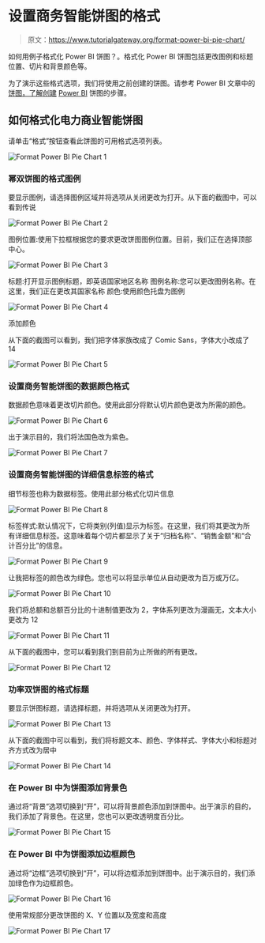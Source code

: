 # 设置商务智能饼图的格式

> 原文：<https://www.tutorialgateway.org/format-power-bi-pie-chart/>

如何用例子格式化 Power BI 饼图？。格式化 Power BI 饼图包括更改图例和标题位置、切片和背景颜色等。

为了演示这些格式选项，我们将使用之前创建的饼图。请参考 Power BI 文章中的[饼图，了解创建](https://www.tutorialgateway.org/pie-chart-in-power-bi/) [Power BI](https://www.tutorialgateway.org/power-bi-tutorial/) 饼图的步骤。

## 如何格式化电力商业智能饼图

请单击“格式”按钮查看此饼图的可用格式选项列表。

![Format Power BI Pie Chart 1](img/a0fe6c46fd3d9aeee453cc12f79b0861.png)

### 幂双饼图的格式图例

要显示图例，请选择图例区域并将选项从关闭更改为打开。从下面的截图中，可以看到传说

![Format Power BI Pie Chart 2](img/83e3b335473a0d84c0dd67fdf189b42b.png)

图例位置:使用下拉框根据您的要求更改饼图图例位置。目前，我们正在选择顶部中心。

![Format Power BI Pie Chart 3](img/3fa3b8baee6890c90d1a3b179b20fa71.png)

标题:打开显示图例标题，即英语国家地区名称
图例名称:您可以更改图例名称。在这里，我们正在更改其国家名称
颜色:使用颜色托盘为图例

![Format Power BI Pie Chart 4](img/372d407bf92bf9a57b4b9a5eee3827e6.png)

添加颜色

从下面的截图可以看到，我们把字体家族改成了 Comic Sans，字体大小改成了 14

![Format Power BI Pie Chart 5](img/35b71f64bd9666d9c7b72f87c5882c15.png)

### 设置商务智能饼图的数据颜色格式

数据颜色意味着更改切片颜色。使用此部分将默认切片颜色更改为所需的颜色。

![Format Power BI Pie Chart 6](img/829b398d49c6bcd81fb4ef1effe0025b.png)

出于演示目的，我们将法国色改为紫色。

![Format Power BI Pie Chart 7](img/9eb0c01d29df61b501391c2dcf24190a.png)

### 设置商务智能饼图的详细信息标签的格式

细节标签也称为数据标签。使用此部分格式化切片信息

![Format Power BI Pie Chart 8](img/7e127ce9a7a3e7521420fe7cbc6c4bd5.png)

标签样式:默认情况下，它将类别(列值)显示为标签。在这里，我们将其更改为所有详细信息标签。这意味着每个切片都显示了关于“归档名称”、“销售金额”和“合计百分比”的信息。

![Format Power BI Pie Chart 9](img/0b9fd585867cd1ff0ab2fa0f5c9f0d58.png)

让我把标签的颜色改为绿色。您也可以将显示单位从自动更改为百万或万亿。

![Format Power BI Pie Chart 10](img/d04f749a2b1de8d3233ec3fbd5c94692.png)

我们将总额和总额百分比的十进制值更改为 2，字体系列更改为漫画无，文本大小更改为 12

![Format Power BI Pie Chart 11](img/d24c86a0dfed268013aa0951caac6f2f.png)

从下面的截图中，您可以看到我们到目前为止所做的所有更改。

![Format Power BI Pie Chart 12](img/5dd0ab6e6638a45d19d6cc657b7077c9.png)

### 功率双饼图的格式标题

要显示饼图标题，请选择标题，并将选项从关闭更改为打开。

![Format Power BI Pie Chart 13](img/3deda16085bd7a6ae771dada90807905.png)

从下面的截图中可以看到，我们将标题文本、颜色、字体样式、字体大小和标题对齐方式改为居中

![Format Power BI Pie Chart 14](img/1f403ac819abf7156937aa547c4c5e19.png)

### 在 Power BI 中为饼图添加背景色

通过将“背景”选项切换到“开”，可以将背景颜色添加到饼图中。出于演示的目的，我们添加了背景色。在这里，您也可以更改透明度百分比。

![Format Power BI Pie Chart 15](img/0960989b5653a46a2f9760b05bcab60a.png)

### 在 Power BI 中为饼图添加边框颜色

通过将“边框”选项切换到“开”，可以将边框添加到饼图中。出于演示目的，我们添加绿色作为边框颜色。

![Format Power BI Pie Chart 16](img/5e0cad21592f97caac6043a231b547b0.png)

使用常规部分更改饼图的 X、Y 位置以及宽度和高度

![Format Power BI Pie Chart 17](img/d95c1422869da25a631567b78753eef8.png)